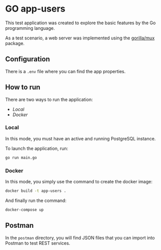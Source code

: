 # GO app-users

This test application was created to explore the basic features by the Go programming language.

As a test scenario, a web server was implemented using the [gorilla/mux](https://github.com/gorilla/mux) package. 

## Configuration

There is a `.env` file where you can find the app properties.

## How to run

There are two ways to run the application:
* *Local*
* *Docker*

### Local

In this mode, you must have an active and running PostgreSQL instance.

To launch the application, run:

```bash
go run main.go
```

### Docker

In this mode, you simply use the command to create the docker image:

```bash
docker build -t app-users .
```

And finally run the command:

```bash
docker-compose up
```

## Postman

In the `postman` directory, you will find JSON files that you can import into Postman to test REST services.
